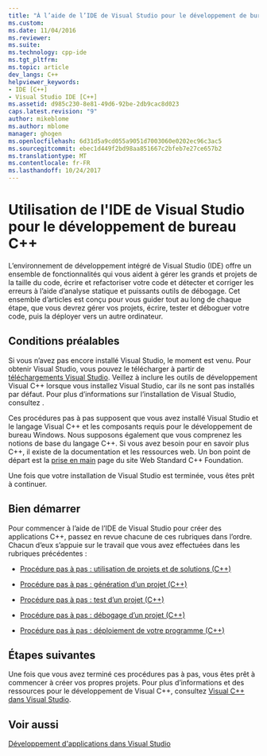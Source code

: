 ```yaml
---
title: "À l’aide de l’IDE de Visual Studio pour le développement de bureau C++ | Documents Microsoft"
ms.custom: 
ms.date: 11/04/2016
ms.reviewer: 
ms.suite: 
ms.technology: cpp-ide
ms.tgt_pltfrm: 
ms.topic: article
dev_langs: C++
helpviewer_keywords:
- IDE [C++]
- Visual Studio IDE [C++]
ms.assetid: d985c230-8e81-49d6-92be-2db9cac8d023
caps.latest.revision: "9"
author: mikeblome
ms.author: mblome
manager: ghogen
ms.openlocfilehash: 6d31d5a9cd055a9051d7003060e0202ec96c3ac5
ms.sourcegitcommit: ebec1d449f2bd98aa851667c2bfeb7e27ce657b2
ms.translationtype: MT
ms.contentlocale: fr-FR
ms.lasthandoff: 10/24/2017
---
```

# <a name="using-the-visual-studio-ide-for-c-desktop-development"></a>Utilisation de l'IDE de Visual Studio pour le développement de bureau C++

L’environnement de développement intégré de Visual Studio (IDE) offre un ensemble de fonctionnalités qui vous aident à gérer les grands et projets de la taille du code, écrire et refactoriser votre code et détecter et corriger les erreurs à l’aide d’analyse statique et puissants outils de débogage. Cet ensemble d’articles est conçu pour vous guider tout au long de chaque étape, que vous devrez gérer vos projets, écrire, tester et déboguer votre code, puis la déployer vers un autre ordinateur.  

## <a name="prerequisites"></a>Conditions préalables  

Si vous n’avez pas encore installé Visual Studio, le moment est venu. Pour obtenir Visual Studio, vous pouvez le télécharger à partir de [téléchargements Visual Studio](http://www.visualstudio.com/downloads/download-visual-studio-vs.aspx). Veillez à inclure les outils de développement Visual C++ lorsque vous installez Visual Studio, car ils ne sont pas installés par défaut. Pour plus d’informations sur l’installation de Visual Studio, consultez []().  
  
Ces procédures pas à pas supposent que vous avez installé Visual Studio et le langage Visual C++ et les composants requis pour le développement de bureau Windows. Nous supposons également que vous comprenez les notions de base du langage C++. Si vous avez besoin pour en savoir plus C++, il existe de la documentation et les ressources web. Un bon point de départ est la [prise en main](https://isocpp.org/get-started) page du site Web Standard C++ Foundation.    

Une fois que votre installation de Visual Studio est terminée, vous êtes prêt à continuer.  
  
## <a name="get-started"></a>Bien démarrer  

Pour commencer à l’aide de l’IDE de Visual Studio pour créer des applications C++, passez en revue chacune de ces rubriques dans l’ordre. Chacun d’eux s’appuie sur le travail que vous avez effectuées dans les rubriques précédentes :  
  
-   [Procédure pas à pas : utilisation de projets et de solutions (C++)](../ide/walkthrough-working-with-projects-and-solutions-cpp.md)  
  
-   [Procédure pas à pas : génération d’un projet (C++)](../ide/walkthrough-building-a-project-cpp.md)  
  
-   [Procédure pas à pas : test d’un projet (C++)](../ide/walkthrough-testing-a-project-cpp.md)  
  
-   [Procédure pas à pas : débogage d’un projet (C++)](../ide/walkthrough-debugging-a-project-cpp.md)  
  
-   [Procédure pas à pas : déploiement de votre programme (C++)](../ide/walkthrough-deploying-your-program-cpp.md)  
  
## <a name="next-steps"></a>Étapes suivantes
  
Une fois que vous avez terminé ces procédures pas à pas, vous êtes prêt à commencer à créer vos propres projets. Pour plus d’informations et des ressources pour le développement de Visual C++, consultez [Visual C++ dans Visual Studio](https://msdn.microsoft.com/library/60k1461a.aspx).
  
## <a name="see-also"></a>Voir aussi  
[Développement d'applications dans Visual Studio](http://msdn.microsoft.com/en-us/97490c1b-a247-41fb-8f2c-bc4c201eff68)